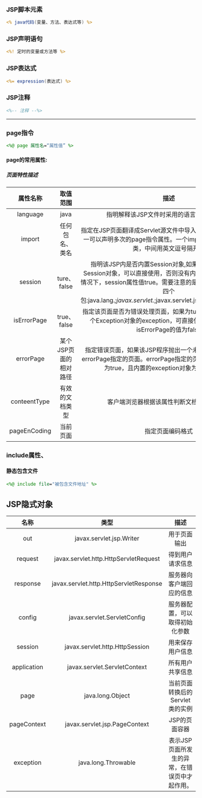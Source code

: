 ### JSP脚本元素
```jsp
<% java代码(变量、方法、表达式等) %>
```
### JSP声明语句
```jsp
<%! 定时的变量或方法等 %>
```
### JSP表达式
```jsp
<%= expression(表达式) %>
```
### JSP注释
```jsp
<%-- 注释 --%>
```
---
### page指令
```jsp
<%@ page 属性名=“属性值” %>
```
#### page的常用属性:  
##### 页面特性描述
属性名称|取值范围|描述
:-:|:-:|:-:
language|java|指明解释该JSP文件时采用的语言，默认为java
import|任何包名、类名|指定在JSP页面翻译成Servlet源文件中导入的包或类。import是唯一可以声明多次的page指令属性。一个import属性可以引用多个类，中间用英文逗号隔开。
session|ture、false|指明该JSP内是否内置Session对象,如果为true,则说明内置Session对象，可以直接使用，否则没有内置Session对象。默认情况下，session属性值true。需要注意的是JSP引擎自动导入以下四个包:java.lang.*;javax.servlet.*;javax.servlet.jsp.*;javax.servlet.http.*;
isErrorPage|true、false|指定该页面是否为错误处理页面，如果为ture，则该JSP内置有一个Exception对象的exception，可直接使用。默认情况下，isErrorPage的值为false
errorPage|某个JSP页面的相对路径|指定错误页面，如果该JSP程序抛出一个未捕获的异常，则转到errorPage指定的页面。errorPage指定的页面的isErrorPage属性为true，且内置的exception对象为未捕获的异常
conteentType|有效的文档类型|客户端浏览器根据该属性判断文档类型(MIME)
pageEnCoding|当前页面|指定页面编码格式
### include属性、
#### 静态包含文件
```jsp
<%@ include file="被包含文件地址" %>
```

## JSP隐式对象
名称|类型|描述
:-:|:-:|:-:
out|javax.servlet.jsp.Writer|用于页面输出
request|javax.servlet.http.HttpServletRequest|得到用户请求信息
response|javax.servlet.http.HttpServletResponse|服务器向客户端回应的信息
config|javax.servlet.ServletConfig|服务器配置，可以取得初始化参数
session|javax.servlet.http.HttpSession|用来保存用户信息
application|javax.servlet.ServletContext|所有用户共享信息
page|java.long.Object|当前页面转换后的Servlet类的实例
pageContext|javax.servlet.jsp.PageContext|JSP的页面容器
exception|java.long.Throwable|表示JSP页面所发生的异常，在错误页中才起作用。